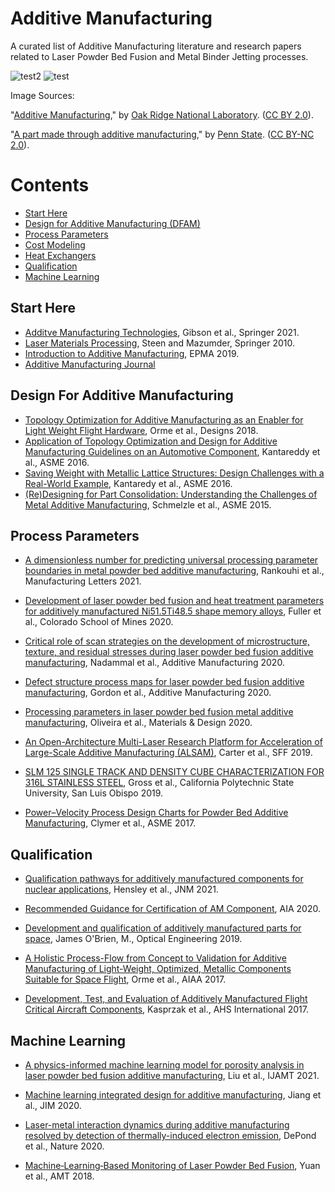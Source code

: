 # Additive Manufacturing
A curated list of Additive Manufacturing literature and research papers related to Laser Powder Bed Fusion and Metal Binder Jetting processes.

![test2](https://live.staticflickr.com/2857/9067742195_f63e0e2590_n_d.jpg) ![test](https://live.staticflickr.com/3954/15473347580_05222a2e23_n_d.jpg)

Image Sources:

"[Additive Manufacturing](https://www.flickr.com/photos/oakridgelab/9067742195/in/photolist-ePhxQF-2iQjkxE-2iQmr8j-24VgxbK-Trxh51-2exzRZK-2ej7Goc-bm3Dhk-2hgJx2r-J6XXcn-Hgpusv-2dSQmpy-YFn4CQ-Emd16S-oFzWNQ-2dtvt4U-2iQm2ta-qk7DKQ-2dbLSeK-S9hSoc-fCU96g-9NDvLH-pjuZbP-2dSS7S9-ePhvpH-ePhuYa-2iLvvHZ-ePtUFd-2cyE5hT-GDG5bD-2cyE3ar-phKbhP-QPdTc6-Qc9KcH-9NGabs-9NEwpU-dV2siq-dV2t4S-Qc9Q34-DqSe9w-dUVTct-dV2qkU-dV2rXo-dUVKzk-9NKJWL-9NGBho-dUVSbp-9NH11D-CuJM7U-MsWaAr),"
by [Oak Ridge National Laboratory](https://www.flickr.com/photos/oakridgelab/). ([CC BY 2.0](https://creativecommons.org/licenses/by/2.0/)).


"[A part made through additive manufacturing](https://www.flickr.com/photos/pennstatelive/15473347580/in/photolist-pzjX9Q-2h3CrHz-2dpeRuG-UYZc2g-hKGhmq-2iQjkxE-2iQmr8j-2ej7Goc-bm3Dhk-2hgJx2r-J6XXcn-2dSQmpy-YFn4CQ-2fkzWEM-Emd16S-2dtvt4U-2iQm2ta-9NDvLH-ePhvpH-ePhuYa-2dSS7S9-2iLvvHZ-ePtUFd-QPdTc6-9NGabs-9NEwpU-2jncZFS-9NKJWL-9NGBho-9NH11D-CuJM7U-2jne9dA-2hgLiwu-2hgJAyb-2hgLj9w-2jne9bm-Hgpusv-oFzWNQ-qk7DKQ-2dbLSeK-S9hSoc-fCU96g-pjuZbP-2cyE5hT-GDG5bD-2cyE3ar-phKbhP-Qc9KcH-dV2siq-dV2t4S/)," by [Penn State](https://www.flickr.com/photos/pennstatelive/). ([CC BY-NC 2.0](https://creativecommons.org/licenses/by-nc/2.0/)). 

# Contents
- [Start Here](#Start-Here)
- [Design for Additive Manufacturing (DFAM)](#Design-For-Additive-Manufacturing)
- [Process Parameters](#Process-Parameters)
- [Cost Modeling](#Cost-Modeling)
- [Heat Exchangers](#Heat-Exchangers)
- [Qualification](#Qualification)
- [Machine Learning](#Machine-Learning)

## Start Here
- [Additve Manufacturing Technologies](https://link.springer.com/book/10.1007/978-3-030-56127-7), Gibson et al., Springer 2021.
- [Laser Materials Processing](https://link.springer.com/book/10.1007/978-1-84996-062-5), Steen and Mazumder, Springer 2010.
- [Introduction to Additive Manufacturing](https://www.epma.com/epma-free-publications/product/introduction-to-additive-manufacturing-brochure), EPMA 2019.
- [Additive Manufacturing Journal](https://www.sciencedirect.com/journal/additive-manufacturing)

## Design For Additive Manufacturing
- [Topology Optimization for Additive Manufacturing as an Enabler for Light Weight Flight Hardware](https://www.mdpi.com/2411-9660/2/4/51), Orme et al., Designs 2018.
- [Application of Topology Optimization and Design for Additive Manufacturing Guidelines on an Automotive Component](https://asmedigitalcollection.asme.org/IDETC-CIE/proceedings/IDETC-CIE2016/50107/V02AT03A030/258430), Kantareddy et al., ASME 2016.
- [Saving Weight with Metallic Lattice Structures: Design Challenges with a Real-World Example](https://utw10945.utweb.utexas.edu/sites/default/files/2016/171-Kantareddy.pdf), Kantaredy et al., ASME 2016. 
- [(Re)Designing for Part Consolidation: Understanding the Challenges of Metal Additive Manufacturing](https://asmedigitalcollection.asme.org/mechanicaldesign/article/137/11/111404/474890/Re-Designing-for-Part-Consolidation-Understanding), Schmelzle et al., ASME 2015.

## Process Parameters
- [A dimensionless number for predicting universal processing parameter boundaries in metal powder bed additive manufacturing](https://www.sciencedirect.com/science/article/pii/S2213846320301735?dgcid=rss_sd_all), Rankouhi et al., Manufacturing Letters 2021.

- [Development of laser powder bed fusion and heat treatment parameters for additively manufactured Ni51.5Ti48.5 shape memory alloys](https://mountainscholar.org/bitstream/handle/11124/176316/Fuller_mines_0052N_12097.pdf?sequence=1&isAllowed=y), Fuller et al., Colorado School of Mines 2020.

- [Critical role of scan strategies on the development of microstructure, texture, and residual stresses during laser powder bed fusion additive manufacturing](https://www.sciencedirect.com/science/article/abs/pii/S2214860420311647), Nadammal et al., Additive Manufacturing 2020.

- [Defect structure process maps for laser powder bed fusion additive manufacturing](https://www.sciencedirect.com/science/article/pii/S2214860420309246), Gordon et al., Additive Manufacturing 2020.

- [Processing parameters in laser powder bed fusion metal additive manufacturing](https://www.sciencedirect.com/science/article/pii/S0264127520302963), Oliveira et al., Materials & Design 2020.

- [An Open-Architecture Multi-Laser Research Platform for Acceleration of Large-Scale Additive Manufacturing (ALSAM)](https://utw10945.utweb.utexas.edu/sites/default/files/2019/002%20An%20Open-Architecture%20Multi-Laser%20Research%20Platform.pdf), Carter et al., SFF 2019.

- [SLM 125 SINGLE TRACK AND DENSITY CUBE CHARACTERIZATION FOR
316L STAINLESS STEEL](https://digitalcommons.calpoly.edu/cgi/viewcontent.cgi?article=3451&context=theses), Gross et al., California Polytechnic State University, San Luis Obispo 2019.

- [Power–Velocity Process Design
Charts for Powder Bed Additive
Manufacturing](https://www.cmu.edu/me/idig/publications/Clymer%20et%20al.,%20Power%20Velocity%20Process%20Design%20Charts%20for%20Powder%20Bed%20Additive%20Manufacturing,%20JMD,%202017.pdf), Clymer et al., ASME 2017.

## Qualification
- [Qualification pathways for additively manufactured components for nuclear applications](https://reader.elsevier.com/reader/sd/pii/S0022311521000696?token=1110E904EBE284FB995164B7B9E677E2051E26296767D25C550890C3A676DC95D4F4302555B262ECBE4018057D5F848F&originRegion=us-east-1&originCreation=20210515220918), Hensley et al., JNM 2021.

- [Recommended Guidance for Certification of AM Component](https://www.aia-aerospace.org/report/certification-of-am-component/), AIA 2020.

- [Development and qualification of additively manufactured parts for space](https://www.spiedigitallibrary.org/journals/optical-engineering/volume-58/issue-01/010801/Development-and-qualification-of-additively-manufactured-parts-for-space/10.1117/1.OE.58.1.010801.full?SSO=1), James O'Brien, M., Optical Engineering 2019.

- [A Holistic Process-Flow from Concept to Validation for Additive Manufacturing of Light-Weight, Optimized, Metallic Components Suitable for Space Flight](https://www.researchgate.net/publication/313450327_A_Holistic_Process-Flow_from_Concept_to_Validation_for_Additive_Manufacturing_of_Light-Weight_Optimized_Metallic_Components_Suitable_for_Space_Flight), Orme et al., AIAA 2017.

- [Development, Test, and Evaluation of Additively Manufactured Flight Critical Aircraft Components](https://vtol.org/store/product/development-test-and-evaluation-of-additively-manufactured-flight-critical-aircraft-components-12175.cfm), Kasprzak et al., AHS International 2017.

## Machine Learning
- [A physics-informed machine learning model for porosity analysis
in laser powder bed fusion additive manufacturing](https://link.springer.com/content/pdf/10.1007/s00170-021-06640-3.pdf), Liu et al., IJAMT 2021.

- [Machine learning integrated design for additive manufacturing](https://link.springer.com/content/pdf/10.1007/s10845-020-01715-6.pdf), Jiang et al., JIM 2020.

- [Laser-metal interaction dynamics during additive manufacturing resolved by detection of thermally-induced electron emission](https://www.nature.com/articles/s43246-020-00094-y), DePond et al., Nature 2020.

- [Machine‐Learning‐Based Monitoring of Laser Powder Bed Fusion](https://onlinelibrary.wiley.com/doi/abs/10.1002/admt.201800136), Yuan et al., AMT 2018.
